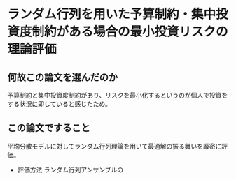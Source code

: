 # ランダム行列を用いた予算制約・集中投資度制約がある場合の最小投資リスクの理論評価
## 何故この論文を選んだのか
予算制約と集中投資度制約があり、リスクを最小化するというのが個人で投資をする状況に即していると感じたため。
## この論文ですること
平均分散モデルに対してランダム行列理論を用いて最適解の振る舞いを厳密に評価。
- 評価方法
ランダム行列アンサンブルの
